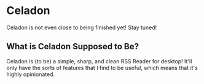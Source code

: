 # Celadon
Celadon is not even close to being finished yet! Stay tuned!

## What is Celadon Supposed to Be?
Celadon is (to be) a simple, sharp, and clean RSS Reader for desktop! It'll only have the sorts of features that I find to be useful, which means that it's highly opinionated.
